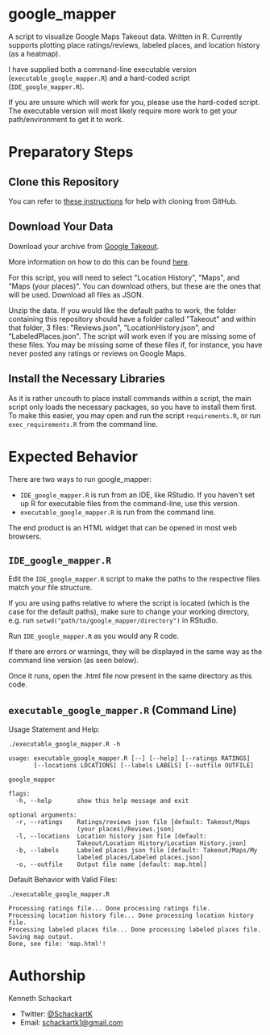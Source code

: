 # google_mapper
A script to visualize Google Maps Takeout data. Written in R. Currently supports plotting place ratings/reviews, labeled places, and location history (as a heatmap).

I have supplied both a command-line executable version (`executable_google_mapper.R`) and a hard-coded script (`IDE_google_mapper.R`).

If you are unsure which will work for you, please use the hard-coded script. The executable version will most likely require more work to get your path/environment to get it to work.

# Preparatory Steps

## Clone this Repository

You can refer to [these instructions](https://help.github.com/en/github/creating-cloning-and-archiving-repositories/cloning-a-repository) for help with cloning from GitHub.

## Download Your Data
Download your archive from [Google Takeout](https://takeout.google.com/).

More information on how to do this can be found [here](https://support.google.com/accounts/answer/3024190?hl=en).

For this script, you will need to select "Location History", "Maps", and "Maps (your places)". You can download others, but these are the ones that will be used. Download all files as JSON.

Unzip the data. If you would like the default paths to work, the folder containing this repository should have a folder called "Takeout" and within that folder, 3 files: "Reviews.json", "LocationHistory.json", and "LabeledPlaces.json". The script will work even if you are missing some of these files. You may be missing some of these files if, for instance, you have never posted any ratings or reviews on Google Maps.

## Install the Necessary Libraries

As it is rather uncouth to place install commands within a script, the main script only loads the necessary packages, so you have to install them first. To make this easier, you may open and run the script `requirements.R`, or run `exec_requirements.R` from the command line.

# Expected Behavior

There are two ways to run google_mapper:
* `IDE_google_mapper.R` is run from an IDE, like RStudio. If you haven't set up R for executable files from the command-line, use this version.
* `executable_google_mapper.R` is run from the command line.


The end product is an HTML widget that can be opened in most web browsers.

## `IDE_google_mapper.R`

Edit the `IDE_google_mapper.R` script to make the paths to the respective files match your file structure.

If you are using paths relative to where the script is located (which is the case for the default paths), make sure to change your working directory, e.g. run `setwd("path/to/google_mapper/directory")` in RStudio.

Run `IDE_google_mapper.R` as you would any R code.

If there are errors or warnings, they will be displayed in the same way as the command line version (as seen below).

Once it runs, open the .html file now present in the same directory as this code.

## `executable_google_mapper.R` (Command Line)

Usage Statement and Help:
```
./executable_google_mapper.R -h

usage: executable_google_mapper.R [--] [--help] [--ratings RATINGS]
       [--locations LOCATIONS] [--labels LABELS] [--outfile OUTFILE]

google_mapper

flags:
  -h, --help       show this help message and exit

optional arguments:
  -r, --ratings    Ratings/reviews json file [default: Takeout/Maps
                   (your places)/Reviews.json]
  -l, --locations  Location history json file [default:
                   Takeout/Location History/Location History.json]
  -b, --labels     Labeled places json file [default: Takeout/Maps/My
                   labeled places/Labeled places.json]
  -o, --outfile    Output file name [default: map.html]
```

Default Behavior with Valid Files:
```
./executable_google_mapper.R

Processing ratings file... Done processing ratings file.
Processing location history file... Done processing location history file.
Processing labeled places file... Done processing labeled places file.
Saving map output.
Done, see file: 'map.html'!
```


# Authorship

Kenneth Schackart

* Twitter: [\@SchackartK](https://twitter.com/SchackartK)
* Email: schackartk1@gmail.com

